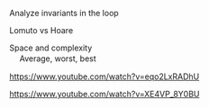 Analyze invariants in the loop

Lomuto vs Hoare

Space and complexity  
　  Average, worst, best
   
   
https://www.youtube.com/watch?v=eqo2LxRADhU

https://www.youtube.com/watch?v=XE4VP_8Y0BU


